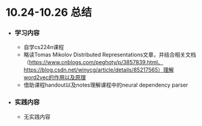 # 10.24-10.26 总结

+ ### 学习内容

  + 自学cs224n课程
  + 略读Tomas Mikolov Distributed Representations文章，并结合相关文档（https://www.cnblogs.com/peghoty/p/3857839.html、https://blog.csdn.net/winycg/article/details/85217565）理解word2vec的作用以及原理
  + 借助课程handout以及notes理解课程中的neural dependency parser

+ ### 实践内容

  + 无实践内容

